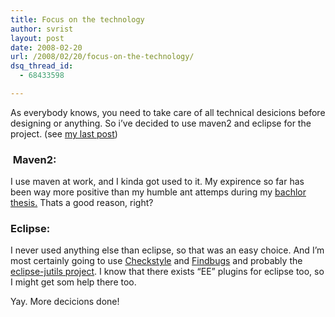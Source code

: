 ```yaml
---
title: Focus on the technology
author: svrist
layout: post
date: 2008-02-20
url: /2008/02/20/focus-on-the-technology/
dsq_thread_id:
  - 68433598

---
```

As everybody knows, you need to take care of all technical desicions before designing or anything. So i&#8217;ve decided to use maven2 and eclipse for the project. (see <a href="/2008/02/19/toying-around/" title="Toying around" target="_blank">my last post</a>)

###  Maven2:

I use maven at work, and I kinda got used to it. My expirence so far has been way more positive than my humble ant attemps during my <a href="/2006/06/20/afleveret-opgave/" title="Bachlor thesis blog post" target="_blank">bachlor thesis.</a> Thats a good reason, right?

### Eclipse:

I never used anything else than eclipse, so that was an easy choice. And I&#8217;m most certainly going to use <a href="http://eclipse-cs.sourceforge.net/" title="eclipse checkstyle plugin" target="_blank">Checkstyle</a> and <a href="http://findbugs.sourceforge.net/manual/eclipse.html" title="Findbugs eclipse plugin" target="_blank">Findbugs</a> and probably the <a href="http://eclipse-jutils.sourceforge.net/" title="Eclipse jutils website" target="_blank">eclipse-jutils project</a>. I know that there exists &#8220;EE&#8221; plugins for eclipse too, so I might get som help there too.

Yay. More decicions done!